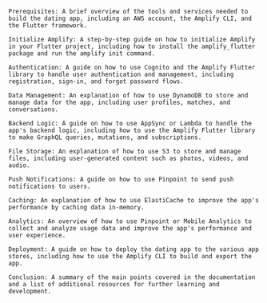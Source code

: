     Prerequisites: A brief overview of the tools and services needed to build the dating app, including an AWS account, the Amplify CLI, and the Flutter framework.

    Initialize Amplify: A step-by-step guide on how to initialize Amplify in your Flutter project, including how to install the amplify_flutter package and run the amplify init command.

    Authentication: A guide on how to use Cognito and the Amplify Flutter library to handle user authentication and management, including registration, sign-in, and forgot password flows.

    Data Management: An explanation of how to use DynamoDB to store and manage data for the app, including user profiles, matches, and conversations.

    Backend Logic: A guide on how to use AppSync or Lambda to handle the app's backend logic, including how to use the Amplify Flutter library to make GraphQL queries, mutations, and subscriptions.

    File Storage: An explanation of how to use S3 to store and manage files, including user-generated content such as photos, videos, and audio.

    Push Notifications: A guide on how to use Pinpoint to send push notifications to users.

    Caching: An explanation of how to use ElastiCache to improve the app's performance by caching data in-memory.

    Analytics: An overview of how to use Pinpoint or Mobile Analytics to collect and analyze usage data and improve the app's performance and user experience.

    Deployment: A guide on how to deploy the dating app to the various app stores, including how to use the Amplify CLI to build and export the app.

    Conclusion: A summary of the main points covered in the documentation and a list of additional resources for further learning and development.